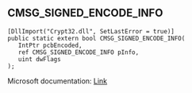 ## CMSG_SIGNED_ENCODE_INFO

```
[DllImport("Crypt32.dll", SetLastError = true)]
public static extern bool CMSG_SIGNED_ENCODE_INFO(
   IntPtr pcbEncoded,
   ref CMSG_SIGNED_ENCODE_INFO pInfo,
   uint dwFlags
);
```

Microsoft documentation: [Link](https://docs.microsoft.com/en-us/windows/win32/api/wincrypt/ns-wincrypt-cmsg_signed_encode_info)
